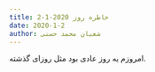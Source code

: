 ```yaml
---
title: خاطره روز 2020-1-2
date: 2020-1-2
author: شعبان محمد حسنی
---
```


امروزم یه روز عادی بود مثل روزای گذشته.